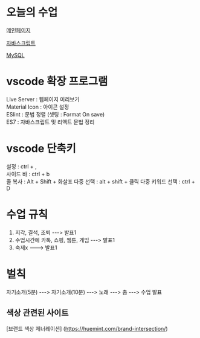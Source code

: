 # 오늘의 수업

[메인페이지](https://123dd654.github.io/class2024/)     
   
[자바스크립트](https://123dd654.github.io/class2024/javascript/index.html)   
   
[MySQL](https://123dd654.github.io/class2024/mysql/mysql01.html)         

# vscode 확장 프로그램
Live Server : 웹페이지 미리보기   
Material Icon : 아이콘 설정   
ESlint : 문법 정렬 (셋팅 : Format On save)   
ES7 : 자바스크립트 및 리액트 문법 정리   

# vscode 단축키
설정 :  ctrl + ,   
사이드 바 : ctrl + b  
줄 복사 : Alt + Shift + 화살표 
다중 선택 : alt + shift + 클릭
다중 키워드 선택 : ctrl + D

# 수업 규칙
1. 지각, 결석, 조퇴 ---> 발표1   
2. 수업시간에 카톡, 쇼핑, 웹툰, 게임 ---> 발표1       
3. 숙제x ---> 발표1   


# 벌칙
자기소개(5분) ---> 자기소개(10분) ---> 노래 ---> 춤 ---> 수업 발표   

## 색상 관련된 사이트
[브랜드 색상 제너레이션] (https://huemint.com/brand-intersection/)